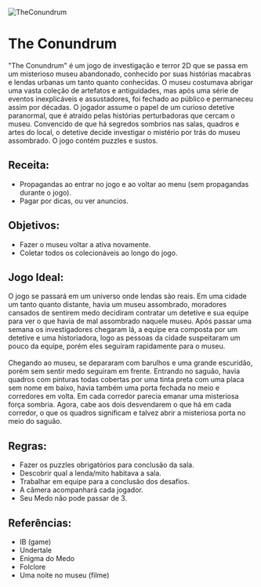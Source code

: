 
![TheConundrum](https://github.com/STB-Games/The-Conundrum/assets/141068586/423023a5-6b4f-4a94-aff6-264e6e0e167c)


# The Conundrum

"The Conundrum" é um jogo de investigação e terror 2D que se passa em um misterioso museu abandonado, conhecido por suas histórias macabras e lendas urbanas um tanto quanto conhecidas. O museu costumava abrigar uma vasta coleção de artefatos e antiguidades, mas após uma série de eventos inexplicáveis e assustadores, foi fechado ao público e permaneceu assim por décadas. O jogador assume o papel de um curioso detetive paranormal, que é atraído pelas histórias perturbadoras que cercam o museu. Convencido de que há segredos sombrios nas salas, quadros e artes do local, o detetive decide investigar o mistério por trás do museu assombrado. O jogo contém puzzles e sustos.

## Receita:

* Propagandas ao entrar no jogo e ao voltar ao menu (sem propagandas durante o jogo).
* Pagar por dicas, ou ver anuncios.

## Objetivos:

* Fazer o museu voltar a ativa novamente. 
* Coletar todos os colecionáveis ao longo do jogo.

## Jogo Ideal:

O jogo se passará em um universo onde lendas são reais. Em uma cidade um tanto quanto distante, havia um museu assombrado, moradores cansados de sentirem medo decidiram contratar um detetive e sua equipe para ver o que havia de mal assombrado naquele museu. Após passar uma semana os investigadores chegaram lá, a equipe era composta por um detetive e uma historiadora, logo as pessoas da cidade suspeitaram um pouco da equipe, porém eles seguiram rapidamente para o museu. <br><br>
Chegando ao museu, se depararam com barulhos e uma grande escuridão, porém sem sentir medo seguiram em frente. Entrando no saguão, havia quadros com pinturas todas cobertas por uma tinta preta com uma placa sem nome em baixo, havia também uma porta fechada no meio e corredores em volta. Em cada corredor parecia emanar uma misteriosa força sombria. Agora, cabe aos dois desvendarem o que há em cada corredor, o que os quadros significam e talvez abrir a misteriosa porta no meio do saguão.

## Regras:

* Fazer os puzzles obrigatórios para conclusão da sala.
* Descobrir qual a lenda/mito habitava a sala.
* Trabalhar em equipe para a conclusão dos desafios.
* A câmera acompanhará cada jogador.
* Seu Medo não pode passar de 3.

## Referências:

* IB (game)
* Undertale
* Enigma do Medo
* Folclore
* Uma noite no museu (filme)
